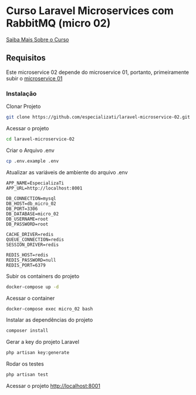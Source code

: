 # Curso Laravel Microservices com RabbitMQ (micro 02)
[Saiba Mais Sobre o Curso](https://academy.especializati.com.br/curso/laravel-microservices-micro-02)

## Requisitos
Este microservice 02 depende do microservice 01, portanto, primeiramente subir o [microservice 01](https://github.com/especializati/laravel-microservice-01)

### Instalação
Clonar Projeto
```sh
git clone https://github.com/especializati/laravel-microservice-02.git
```

Acessar o projeto
```sh
cd laravel-microservice-02
```

Criar o Arquivo .env
```sh
cp .env.example .env
```

Atualizar as variáveis de ambiente do arquivo .env
```dosini
APP_NAME=EspecializaTi
APP_URL=http://localhost:8001

DB_CONNECTION=mysql
DB_HOST=db_micro_02
DB_PORT=3306
DB_DATABASE=micro_02
DB_USERNAME=root
DB_PASSWORD=root

CACHE_DRIVER=redis
QUEUE_CONNECTION=redis
SESSION_DRIVER=redis

REDIS_HOST=redis
REDIS_PASSWORD=null
REDIS_PORT=6379
```

Subir os containers do projeto
```sh
docker-compose up -d
```

Acessar o container
```sh
docker-compose exec micro_02 bash
```

Instalar as dependências do projeto
```sh
composer install
```

Gerar a key do projeto Laravel
```sh
php artisan key:generate
```

Rodar os testes
```sh
php artisan test
```

Acessar o projeto
[http://localhost:8001](http://localhost:8001)
